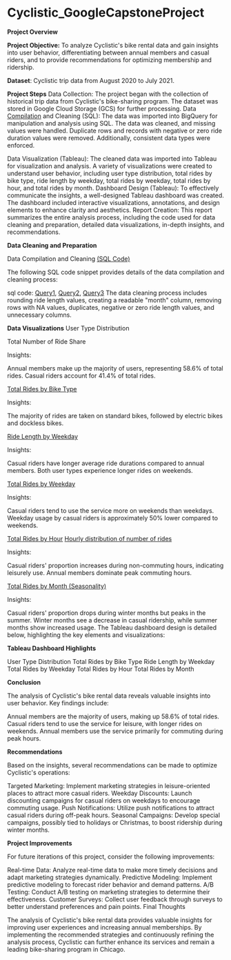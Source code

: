 # Cyclistic_GoogleCapstoneProject
**Project Overview**

**Project Objective:** To analyze Cyclistic's bike rental data and gain insights into user behavior, differentiating between annual members and casual riders, and to provide recommendations for optimizing membership and ridership.

**Dataset**: Cyclistic trip data from August 2020 to July 2021.

**Project Steps**
Data Collection: The project began with the collection of historical trip data from Cyclistic's bike-sharing program. The dataset was stored in Google Cloud Storage (GCS) for further processing.
Data [Compilation](Uncleaned_data_compilation.sql)
 and Cleaning (SQL): The data was imported into BigQuery for manipulation and analysis using SQL. The data was cleaned, and missing values were handled. Duplicate rows and records with negative or zero ride duration values were removed. Additionally, consistent data types were enforced.

Data Visualization (Tableau): The cleaned data was imported into Tableau for visualization and analysis. A variety of visualizations were created to understand user behavior, including user type distribution, total rides by bike type, ride length by weekday, total rides by weekday, total rides by hour, and total rides by month.
Dashboard Design (Tableau): To effectively communicate the insights, a well-designed Tableau dashboard was created. The dashboard included interactive visualizations, annotations, and design elements to enhance clarity and aesthetics.
Report Creation: This report summarizes the entire analysis process, including the code used for data cleaning and preparation, detailed data visualizations, in-depth insights, and recommendations.

**Data Cleaning and Preparation**

Data Compilation and Cleaning [(SQL Code)](duration.sql)

The following SQL code snippet provides details of the data compilation and cleaning process:

sql code: [Query1](singleQuery.sql), [Query2](station.sql), [Query3](columns_check.sql)
The data cleaning process includes rounding ride length values, creating a readable "month" column, removing rows with NA values, duplicates, negative or zero ride length values, and unnecessary columns.


**Data Visualizations**
User Type Distribution

Total Number of Ride Share

Insights:

Annual members make up the majority of users, representing 58.6% of total rides.
Casual riders account for 41.4% of total rides.


 [Total Rides by Bike Type](pie_chart.PNG)

Insights:

The majority of rides are taken on standard bikes, followed by electric bikes and dockless bikes.

[Ride Length by Weekday ](line_chart_1.PNG)

Insights:

Casual riders have longer average ride durations compared to annual members.
Both user types experience longer rides on weekends.

 [Total Rides by Weekday](line_chart_2.PNG)

Insights:

Casual riders tend to use the service more on weekends than weekdays.
Weekday usage by casual riders is approximately 50% lower compared to weekends.

 [Total Rides by Hour](distance_duration_bargraph.PNG) [Hourly distribution of number of rides](HourComparison_bargraph.PNG)

Insights:

Casual riders' proportion increases during non-commuting hours, indicating leisurely use.
Annual members dominate peak commuting hours.

 [Total Rides by Month (Seasonality)](season_bargraph.PNG.PNG)


Insights:

Casual riders' proportion drops during winter months but peaks in the summer.
Winter months see a decrease in casual ridership, while summer months show increased usage.
The Tableau dashboard design is detailed below, highlighting the key elements and visualizations:

**Tableau Dashboard Highlights**


User Type Distribution
Total Rides by Bike Type
Ride Length by Weekday
Total Rides by Weekday
Total Rides by Hour
Total Rides by Month

**Conclusion**

The analysis of Cyclistic's bike rental data reveals valuable insights into user behavior. Key findings include:

Annual members are the majority of users, making up 58.6% of total rides.
Casual riders tend to use the service for leisure, with longer rides on weekends.
Annual members use the service primarily for commuting during peak hours.

**Recommendations**

Based on the insights, several recommendations can be made to optimize Cyclistic's operations:

Targeted Marketing: Implement marketing strategies in leisure-oriented places to attract more casual riders.
Weekday Discounts: Launch discounting campaigns for casual riders on weekdays to encourage commuting usage.
Push Notifications: Utilize push notifications to attract casual riders during off-peak hours.
Seasonal Campaigns: Develop special campaigns, possibly tied to holidays or Christmas, to boost ridership during winter months.

**Project Improvements**

For future iterations of this project, consider the following improvements:

Real-time Data: Analyze real-time data to make more timely decisions and adapt marketing strategies dynamically.
Predictive Modeling: Implement predictive modeling to forecast rider behavior and demand patterns.
A/B Testing: Conduct A/B testing on marketing strategies to determine their effectiveness.
Customer Surveys: Collect user feedback through surveys to better understand preferences and pain points.
Final Thoughts

The analysis of Cyclistic's bike rental data provides valuable insights for improving user experiences and increasing annual memberships. By implementing the recommended strategies and continuously refining the analysis process, Cyclistic can further enhance its services and remain a leading bike-sharing program in Chicago.

